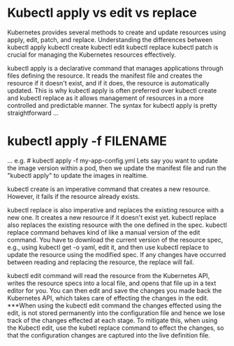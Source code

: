 # Kubectl apply vs edit vs replace
Kubernetes provides several methods to create and update resources using apply, edit, patch, and replace.
Understanding the differences between
    kubectl apply
    kubectl create
    kubectl edit
    kubectl replace
    kubectl patch
is crucial for managing the Kubernetes resources effectively.

kubectl apply is a declarative command that manages applications through files defining the resource. 
It reads the manifest file and creates the resource if it doesn't exist, and if it does, the resource is automatically updated. 
This is why kubectl apply is often preferred over kubectl create and kubectl replace as it allows management of resources in a more controlled and predictable manner.
The syntax for kubectl apply is pretty straightforward
...
# kubectl apply -f FILENAME
...
e.g. # kubectl apply -f my-app-config.yml
Lets say you want to update the image version within a pod, then we update the manifest file and run the "kubectl apply" to update the images in realtime.

kubectl create is an imperative command that creates a new resource. However, it fails if the resource already exists.

kubectl replace is also imperative and replaces the existing resource with a new one. It creates a new resource if it doesn't exist yet.
kubectl replace also replaces the existing resource with the one defined in the spec.
kubectl replace command behaves kind of like a manual version of the edit command. 
You have to download the current version of the resource spec, e.g., using kubectl get -o yaml, edit it, and then use kubectl replace to update the resource using the modified spec. 
If any changes have occurred between reading and replacing the resource, the replace will fail.

kubectl edit command will read the resource from the Kubernetes API, writes the resource specs into a local file, and opens that file up in a text editor for you.
You can then edit and save the changes you made back the Kubernetes API, which takes care of effecting the changes in the edit.
***When using the kubectl edit command the changes effected using the edit, is not stored permanently into the configuration file and 
hence we lose track of the changes effected at each stage.
To mitigate this, when using the Kubectl edit, use the kubetl replace command to effect the changes, so that the configuration changes are captured into the live definition file.


